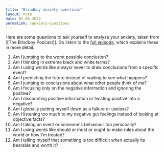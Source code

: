 ```yaml
---
title: "Blindboy anxiety questions"
layout: note
date: 02-08-2022
permalink: /anxiety-questions
---
```


Here are some questions to ask yourself to analyse your anxiety, taken from [[The Blindboy Podcast]]. Go listen to the <a href="https://play.acast.com/s/blindboy/13stepsiusetomanageanxiety" >full episode</a>, which explains these in more detail.

1.  Am I jumping to the worst possible conclusion?
2.  Am I thinking in extreme black and white terms?
3.  Am I using words like always/ never to draw conclusions from a specific event?
4.  Am I predicting the future instead of waiting to see what happens?
5.  Am I jumping to conclusions about what other people think of me?
6.  Am I focusing only on the negative information and ignoring the positive?
7.  Am I discounting positive information or twisting positive into a negative?
8.  Am I globally putting myself down as a failure or useless?
9.  Am I listening too much to my negative gut feelings instead of looking at objective facts?
10. Am I taking an event or someone's behaviour too personally?
11. Am I using words like should or must or ought to make rules about the world or how I'm treated?
12. Am I telling myself that something is too difficult when actually its bearable and worth it?

